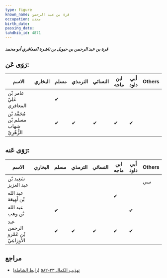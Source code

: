 ```yaml
---
type: figure
known_name: قرة بن عبد الرحمن
occupation: محدث
birth_date:
passing_date:
tahdhib_id: 4871
---
```

##### قرة بن عبد الرحمن بن حيويل بن ناشرة المعافري أبو محمد

## رَوَى عَن:
| الاسم                                  | البخاري | مسلم | الترمذي | النسائي | ابن ماجه | أبي داود | Others |
| -------------------------------------- | ------- | ---- | ------- | ------- | -------- | -------- | ------ |
| عامر بْن عَلِيّ المعافري               |         | ✔    |         |         |          |          |        |
| مُحَمَّد بْن مسلم بْن شهاب الزُّهْرِيّ |         | ✔    | ✔       | ✔       | ✔        | ✔        |        |
## رَوَى عَنه:
| الاسم                             | البخاري | مسلم | الترمذي | النسائي | ابن ماجه | أبي داود | Others |
| --------------------------------- | ------- | ---- | ------- | ------- | -------- | -------- | ------ |
| سَعِيد بْن عبد العزيز             |         |      |         |         |          |          | سي     |
| عبد الله بْن لَهِيعَة             |         |      |         |         | ✔        |          |        |
| عبد الله بْن وهب                  |         | ✔    |         |         |          | ✔        |        |
| عبد الرحمن بْن عَمْرو الأَوزاعِيّ |         | ✔    | ✔       | ✔       | ✔        | ✔        |        |
## مراجع
- [تهذيب الكمال ٢٣-٥٨٢](obsidian://open?vault=Tahdhib-al-Kamal&file=Figures/٤٨٧١-قرة%20بن%20عبد%20الرحمن%20بن%20حيويل%20بن%20ناشرة%20المعافري%20أبو%20محمد) ([رابط الشاملة](https://shamela.ws/book/3722/12469))